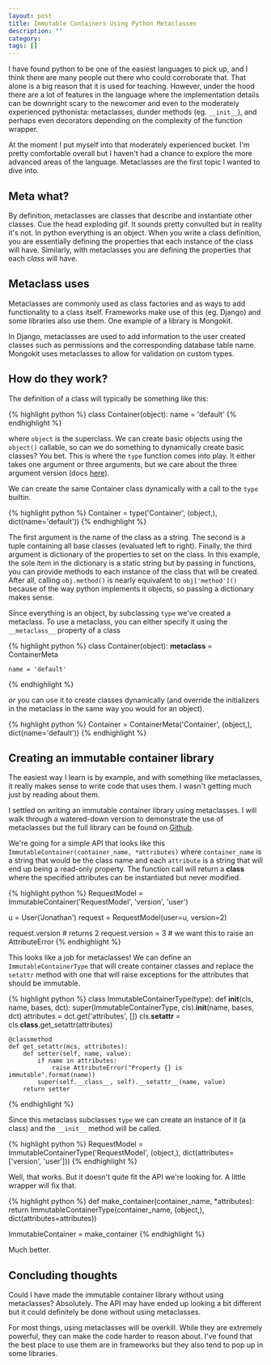 ```yaml
---
layout: post
title: Immutable Containers Using Python Metaclasses
description: ""
category: 
tags: []
---
```


I have found python to be one of the easiest languages to pick up, and I think there are many people out there who could corroborate that. That alone is a big reason that it is used for teaching. However, under the hood there are a lot of features in the language where the implementation details can be downright scary to the newcomer and even to the moderately experienced pythonista: metaclasses, dunder methods (eg. `__init__`), and perhaps even decorators depending on the complexity of the function wrapper.

At the moment I put myself into that moderately experienced bucket. I'm pretty comfortable overall but I haven't had a chance to explore the more advanced areas of the language. Metaclasses are the first topic I wanted to dive into.

## Meta what?
By definition, metaclasses are classes that describe and instantiate other classes. Cue the head exploding gif. It sounds pretty convulted but in reality it's not. In python everything is an object. When you write a class definition, you are essentially defining the properties that each instance of the class will have. Similarly, with metaclasses you are defining the properties that each *class* will have.

## Metaclass uses
Metaclasses are commonly used as class factories and as ways to add functionality to a class itself. Frameworks make use of this (eg. Django) and some libraries also use them. One example of a library is Mongokit.

In Django, metaclasses are used to add information to the user created classes such as permissions and the corresponding database table name. Mongokit uses metaclasses to allow for validation on custom types.

## How do they work?
The definition of a class will typically be something like this:

{% highlight python %}
class Container(object):
    name = 'default'
{% endhighlight %}

where `object` is the superclass. We can create basic objects using the `object()` callable, so can we do something to dynamically create basic classes? You bet. This is where the `type` function comes into play. It either takes one argument or three arguments, but we care about the three argument version (docs [here](https://docs.python.org/2/library/functions.html#type)).

We can create the same Container class dynamically with a call to the `type` builtin.

{% highlight python %}
Container = type('Container', (object,), dict(name='default'))
{% endhighlight %}

The first argument is the name of the class as a string. The second is a tuple containing all base classes (evaluated left to right). Finally, the third argument is dictionary of the properties to set on the class. In this example, the sole item in the dictionary is a static string but by passing in functions, you can provide methods to each instance of the class that will be created. After all, calling `obj.method()` is nearly equivalent to `obj['method']()` because of the way python implements it objects, so passing a dictionary makes sense.

Since everything is an object, by subclassing `type` we've created a metaclass. To use a metaclass, you can either specify it using the `__metaclass__` property of a class

{% highlight python %}
class Container(object):
    __metaclass__ = ContainerMeta

    name = 'default'
{% endhighlight %}

*or* you can use it to create classes dynamically (and override the initializers in the metaclass in the same way you would for an object).

{% highlight python %}
Container = ContainerMeta('Container', (object,), dict(name='default'))
{% endhighlight %}

## Creating an immutable container library
The easiest way I learn is by example, and with something like metaclasses, it really makes sense to write code that uses them. I wasn't getting much just by reading about them.

I settled on writing an immutable container library using metaclasses. I will walk through a watered-down version to demonstrate the use of metaclasses but the full library can be found on [Github](https://github.com/jcomo/immut).

We're going for a simple API that looks like this `ImmutableContainer(container_name, *attributes)` where `container_name` is a string that would be the class name and each `attribute` is a string that will end up being a read-only property. The function call will return a **class** where the specified attributes can be instantiated but never modified.

{% highlight python %}
RequestModel = ImmutableContainer('RequestModel', 'version', 'user')

u = User('Jonathan')
request = RequestModel(user=u, version=2)

request.version  # returns 2
request.version = 3  # we want this to raise an AttributeError
{% endhighlight %}

This looks like a job for metaclasses! We can define an `ImmutableContainerType` that will create container classes and replace the `setattr` method with one that will raise exceptions for the attributes that should be immutable.

{% highlight python %}
class ImmutableContainerType(type):
    def __init__(cls, name, bases, dct):
        super(ImmutableContainerType, cls).__init__(name, bases, dct)
        attributes = dct.get('attributes', [])
        cls.__setattr__ = cls.__class__.get_setattr(attributes)

    @classmethod
    def get_setattr(mcs, attributes):
        def setter(self, name, value):
            if name in attributes:
                raise AttributeError("Property {} is immutable".format(name))
            super(self.__class__, self).__setattr__(name, value)
        return setter
{% endhighlight %}

Since this metaclass subclasses `type` we can create an instance of it (a class) and the `__init__` method will be called.

{% highlight python %}
RequestModel = ImmutableContainerType('RequestModel', (object,),
                                       dict(attributes=['version', 'user']))
{% endhighlight %}

Well, that works. But it doesn't quite fit the API we're looking for. A little wrapper will fix that.

{% highlight python %}
def make_container(container_name, *attributes):
    return ImmutableContainerType(container_name, (object,),
                                  dict(attributes=attributes))

ImmutableContainer = make_container
{% endhighlight %}

Much better.


## Concluding thoughts
Could I have made the immutable container library without using metaclasses? Absolutely. The API may have ended up looking a bit different but it could definitely be done without using metaclasses.

For most things, using metaclasses will be overkill. While they are extremely powerful, they can make the code harder to reason about. I've found that the best place to use them are in frameworks but they also tend to pop up in some libraries. 